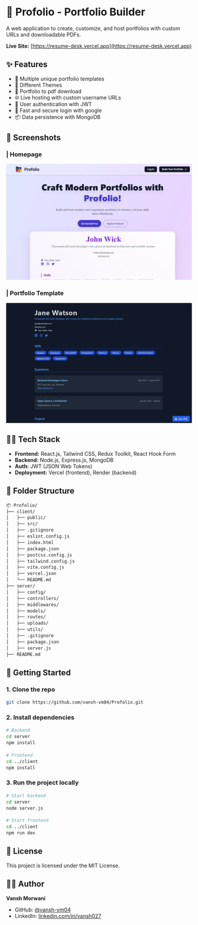 # 🚀 Profolio - Portfolio Builder

A web application to create, customize, and host portfolios with custom URLs and downloadable PDFs.

**Live Site:** [https://resume-desk.vercel.app](https://resume-desk.vercel.app)  

## ✨ Features

- 🎨 Multiple unique portfolio templates
- 🎨 Different Themes
- 📄 Portfolio to pdf download
- 🌐 Live hosting with custom username URLs
- 🔐 User authentication with JWT
- 🛅 Fast and secure login with google
- 📦 Data persistence with MongoDB

## 📸 Screenshots

### | Homepage     

![Home](/client/public/images/home2.png)

### | Portfolio Template

![Template](/client/public/images/nightprofile.png)

## 🧑‍💻 Tech Stack

- **Frontend:** React.js, Tailwind CSS, Redux Toolkit, React Hook Form
- **Backend:** Node.js, Express.js, MongoDB
- **Auth:** JWT (JSON Web Tokens)
- **Deployment:** Vercel (frontend), Render (backend)

## 📁 Folder Structure

```bash
📦 Profolio/
├── client/
│   ├── public/
│   ├── src/
│   ├── .gitignore
│   ├── eslint.config.js
│   ├── index.html
│   ├── package.json
│   ├── postcss.config.js
│   ├── tailwind.config.js
│   ├── vite.config.js
│   ├── vercel.json
│   └── README.md
├── server/
│   ├── config/
│   ├── controllers/
│   ├── middlewares/
│   ├── models/
│   ├── routes/
│   ├── uploads/
│   ├── utils/
│   ├── .gitignore
│   ├── package.json
│   ├── server.js
├── README.md
```

## 🚀 Getting Started

### 1. Clone the repo

```bash
git clone https://github.com/vansh-vm04/Profolio.git
```

### 2. Install dependencies

```bash
# Backend
cd server
npm install

# Frontend
cd ../client
npm install
```

### 3. Run the project locally

```bash
# Start backend
cd server
node server.js

# Start frontend
cd ../client
npm run dev
```

## 📄 License

This project is licensed under the MIT License.  

## 🙋‍♂️ Author

**Vansh Morwani**  
- GitHub: [@vansh-vm04](https://github.com/vansh-vm04)  
- LinkedIn: [linkedin.com/in/vansh027](https://linkedin.com/in/vansh027)
